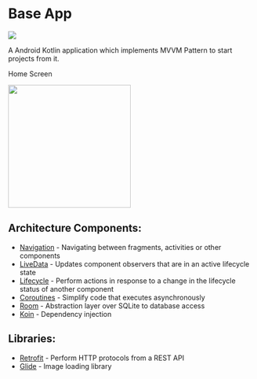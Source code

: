 # Base App 

![](https://img.shields.io/badge/development-%20in%20progress-green)

A Android Kotlin application which implements MVVM Pattern to start projects from it.

Home Screen
<p align="left">
  <img src="https://user-images.githubusercontent.com/18077200/87886264-ee44a980-c9f1-11ea-95e0-d9f0f2ddaf75.jpg" width="250">
</p>

## Architecture Components:

* [Navigation](https://developer.android.com/topic/libraries/architecture/navigation) - Navigating between fragments, activities or other components
* [LiveData](https://developer.android.com/topic/libraries/architecture/livedata) - Updates component observers that are in an active lifecycle state
* [Lifecycle](https://developer.android.com/topic/libraries/architecture/lifecycle) - Perform actions in response to a change in the lifecycle status of another component
* [Coroutines](https://developer.android.com/kotlin/coroutines) - Simplify code that executes asynchronously
* [Room](https://developer.android.com/topic/libraries/architecture/room) - Abstraction layer over SQLite to database access
* [Koin](https://insert-koin.io/) - Dependency injection

## Libraries:

* [Retrofit](https://square.github.io/retrofit/) - Perform HTTP protocols from a REST API
* [Glide](https://bumptech.github.io/glide/) - Image loading library
